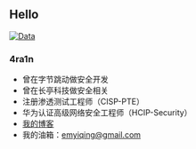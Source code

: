 ## Hello

[![Data](https://github-readme-stats.vercel.app/api?username=EmYiQing)]()

### 4ra1n
- 曾在字节跳动做安全开发
- 曾在长亭科技做安全相关
- 注册渗透测试工程师（CISP-PTE）
- 华为认证高级网络安全工程师（HCIP-Security）
- [我的博客](https://xushao.ltd/)
- 我的油箱：emyiqing@gmail.com
